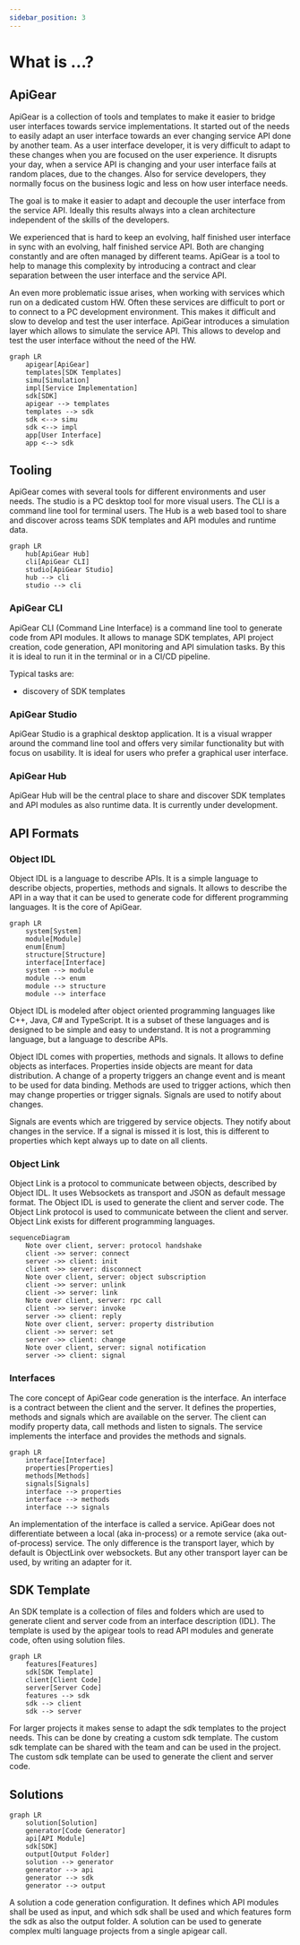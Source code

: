 ```yaml
---
sidebar_position: 3
---
```


# What is ...?

## ApiGear

ApiGear is a collection of tools and templates to make it easier to bridge user interfaces towards service implementations. It started out of the needs to easily adapt an user interface towards an ever changing service API done by another team. As a user interface developer, it is very difficult to adapt to these changes when you are focused on the user experience. It disrupts your day, when a service API is changing and your user interface fails at random places, due to the changes. Also for service developers, they normally focus on the business logic and less on how user interface needs.

The goal is to make it easier to adapt and decouple the user interface from the service API. Ideally this results always into a clean architecture independent of the skills of the developers.

We experienced that is hard to keep an evolving, half finished user interface in sync with an evolving, half finished service API. Both are changing constantly and are often managed by different teams. ApiGear is a tool to help to manage this complexity by introducing a contract and clear separation between the user interface and the service API.

An even more problematic issue arises, when working with services which run on a dedicated custom HW. Often these services are difficult to port or to connect to a PC development environment. This makes it difficult and slow to develop and test the user interface. ApiGear introduces a simulation layer which allows to simulate the service API. This allows to develop and test the user interface without the need of the HW.

```mermaid
graph LR
    apigear[ApiGear]
    templates[SDK Templates]
    simu[Simulation]
    impl[Service Implementation]
    sdk[SDK]
    apigear --> templates
    templates --> sdk
    sdk <--> simu
    sdk <--> impl
    app[User Interface]
    app <--> sdk
```

## Tooling

ApiGear comes with several tools for different environments and user needs. The studio is a PC desktop tool for more visual users. The CLI is a command line tool for terminal users. The Hub is a web based tool to share and discover across teams SDK templates and API modules and runtime data.

```mermaid
graph LR
    hub[ApiGear Hub]
    cli[ApiGear CLI]
    studio[ApiGear Studio]
    hub --> cli
    studio --> cli
```

### ApiGear CLI

ApiGear CLI (Command Line Interface) is a command line tool to generate code from API modules. It allows to manage SDK templates, API project creation, code generation, API monitoring and API simulation tasks. By this it is ideal to run it in the terminal or in a CI/CD pipeline.

Typical tasks are:

- discovery of SDK templates

### ApiGear Studio

ApiGear Studio is a graphical desktop application. It is a visual wrapper around the command line tool and offers very similar functionality but with focus on usability. It is ideal for users who prefer a graphical user interface.

### ApiGear Hub

ApiGear Hub will be the central place to share and discover SDK templates and API modules as also runtime data. It is currently under development.

## API Formats

### Object IDL

Object IDL is a language to describe APIs. It is a simple language to describe objects, properties, methods and signals. It allows to describe the API in a way that it can be used to generate code for different programming languages. It is the core of ApiGear.

```mermaid
graph LR
    system[System]
    module[Module]
    enum[Enum]
    structure[Structure]
    interface[Interface]
    system --> module
    module --> enum
    module --> structure
    module --> interface
```

Object IDL is modeled after object oriented programming languages like C++, Java, C# and TypeScript. It is a subset of these languages and is designed to be simple and easy to understand. It is not a programming language, but a language to describe APIs.

Object IDL comes with properties, methods and signals. It allows to define objects as interfaces. Properties inside objects are meant for data distribution. A change of a property triggers an change event and is meant to be used for data binding. Methods are used to trigger actions, which then may change properties or trigger signals. Signals are used to notify about changes.

Signals are events which are triggered by service objects. They notify about changes in the service. If a signal is missed it is lost, this is different to properties which kept always up to date on all clients.

### Object Link

Object Link is a protocol to communicate between objects, described by Object IDL. It uses Websockets as transport and JSON as default message format. The Object IDL is used to generate the client and server code. The Object Link protocol is used to communicate between the client and server. Object Link exists for different programming languages.

```mermaid
sequenceDiagram
    Note over client, server: protocol handshake
    client ->> server: connect
    server ->> client: init
    client ->> server: disconnect
    Note over client, server: object subscription
    client ->> server: unlink
    client ->> server: link
    Note over client, server: rpc call
    client ->> server: invoke
    server ->> client: reply
    Note over client, server: property distribution
    client ->> server: set
    server ->> client: change
    Note over client, server: signal notification
    server ->> client: signal
```

### Interfaces

The core concept of ApiGear code generation is the interface. An interface is a contract between the client and the server. It defines the properties, methods and signals which are available on the server. The client can modify property data, call methods and listen to signals. The service implements the interface and provides the methods and signals.

```mermaid
graph LR
    interface[Interface]
    properties[Properties]
    methods[Methods]
    signals[Signals]
    interface --> properties
    interface --> methods
    interface --> signals
```

An implementation of the interface is called a service. ApiGear does not differentiate between a local (aka in-process) or a remote service (aka out-of-process) service. The only difference is the transport layer, which by default is ObjectLink over websockets. But any other transport layer can be used, by writing an adapter for it.

## SDK Template

An SDK template is a collection of files and folders which are used to generate client and server code from an interface description (IDL). The template is used by the apigear tools to read API modules and generate code, often using solution files.

```mermaid
graph LR
    features[Features]
    sdk[SDK Template]
    client[Client Code]
    server[Server Code]
    features --> sdk
    sdk --> client
    sdk --> server
```

For larger projects it makes sense to adapt the sdk templates to the project needs. This can be done by creating a custom sdk template. The custom sdk template can be shared with the team and can be used in the project. The custom sdk template can be used to generate the client and server code.

## Solutions

```mermaid
graph LR
    solution[Solution]
    generator[Code Generator]
    api[API Module]
    sdk[SDK]
    output[Output Folder]
    solution --> generator
    generator --> api
    generator --> sdk
    generator --> output
```

A solution a code generation configuration. It defines which API modules shall be used as input, and which sdk shall be used and which features form the sdk as also the output folder. A solution can be used to generate complex multi language projects from a single apigear call.
